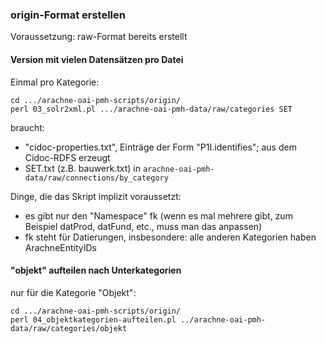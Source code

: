 ### origin-Format erstellen

Voraussetzung: raw-Format bereits erstellt


#### Version mit vielen Datensätzen pro Datei
Einmal pro Kategorie:
```
cd .../arachne-oai-pmh-scripts/origin/
perl 03_solr2xml.pl .../arachne-oai-pmh-data/raw/categories SET
```

braucht:
* "cidoc-properties.txt", Einträge der Form "P1I.identifies"; aus dem Cidoc-RDFS erzeugt
* SET.txt (z.B. bauwerk.txt) in `arachne-oai-pmh-data/raw/connections/by_category`

Dinge, die das Skript implizit voraussetzt:
* es gibt nur den "Namespace" fk (wenn es mal mehrere gibt, zum Beispiel datProd, datFund, etc., muss man das anpassen)
* fk steht für Datierungen, insbesondere: alle anderen Kategorien haben ArachneEntityIDs


#### "objekt" aufteilen nach Unterkategorien
nur für die Kategorie "Objekt":
```
cd .../arachne-oai-pmh-scripts/origin/
perl 04_objektkategorien-aufteilen.pl ../arachne-oai-pmh-data/raw/categories/objekt
```

